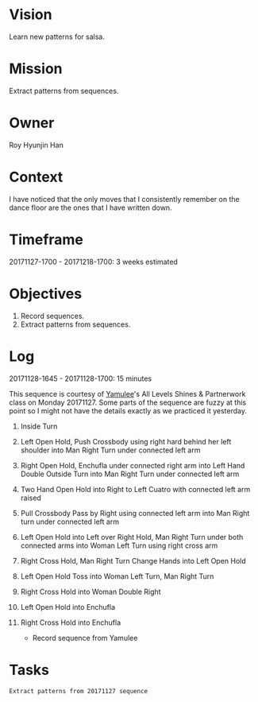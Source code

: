 # Vision
Learn new patterns for salsa.

# Mission
Extract patterns from sequences.

# Owner
Roy Hyunjin Han

# Context
I have noticed that the only moves that I consistently remember on the dance floor are the ones that I have written down.

# Timeframe
20171127-1700 - 20171218-1700: 3 weeks estimated

# Objectives
1. Record sequences.
2. Extract patterns from sequences.

# Log
20171128-1645 - 20171128-1700: 15 minutes

This sequence is courtesy of [Yamulee](http://yamulee.com)'s All Levels Shines & Partnerwork class on Monday 20171127. Some parts of the sequence are fuzzy at this point so I might not have the details exactly as we practiced it yesterday.

1. Inside Turn
2. Left Open Hold, Push Crossbody using right hard behind her left shoulder into Man Right Turn under connected left arm
3. Right Open Hold, Enchufla under connected right arm into Left Hand Double Outside Turn into Man Right Turn under connected left arm
4. Two Hand Open Hold into Right to Left Cuatro with connected left arm raised
5. Pull Crossbody Pass by Right using connected left arm into Man Right turn under connected left arm
6. Left Open Hold into Left over Right Hold, Man Right Turn under both connected arms into Woman Left Turn using right cross arm
7. Right Cross Hold, Man Right Turn Change Hands into Left Open Hold
8. Left Open Hold Toss into Woman Left Turn, Man Right Turn
9. Right Cross Hold into Woman Double Right
10. Left Open Hold into Enchufla
11. Right Cross Hold into Enchufla

    + Record sequence from Yamulee

# Tasks

    Extract patterns from 20171127 sequence
